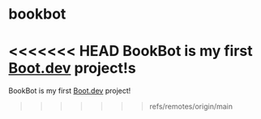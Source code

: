 # bookbot

<<<<<<< HEAD
BookBot is my first [Boot.dev](https://www.boot.dev) project!s
=======
BookBot is my first [Boot.dev](https://www.boot.dev) project!
>>>>>>> refs/remotes/origin/main
